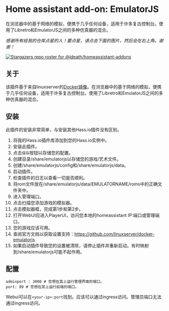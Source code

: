 # Home assistant add-on: EmulatorJS
 在浏览器中的基于网络的模拟，便携于几乎任何设备，适用于许多复古控制台。使用了Libretro和EmulatorJS之间的多种仿真器的混合。

_感谢所有给我的仓库点星的人！要点星，请点击下面的图片，然后会在右上角。谢谢！_

[![Stargazers repo roster for @jdeath/homeassistant-addons](https://reporoster.com/stars/jdeath/homeassistant-addons)](https://github.com/jdeath/homeassistant-addons/stargazers)

## 关于

该插件基于来自linuxserver的[Docker镜像](https://github.com/linuxserver/docker-emulatorjs)。在浏览器中的基于网络的模拟，便携于几乎任何设备，适用于许多复古控制台。使用了Libretro和EmulatorJS之间的多种仿真器的混合。

## 安装

此插件的安装非常简单，与安装其他Hass.io插件没有区别。

1. 将我的Hass.io插件库添加到您的Hass.io实例中。
1. 安装此插件。
1. 点击`保存`按钮以存储您的配置。
1. 创建目录/share/emulatorjs以存储您的游戏/艺术文件。
1. 创建/share/emulatorjs/config和/share/emulatorjs/data。
1. 启动插件。
1. 检查插件的日志以查看一切是否顺利。
1. 将rom文件放在/share/emulatorjs/data/EMULATORNAME/roms中的正确文件夹中。
1. 进入管理端口。
1. 点击扫描您添加游戏的模拟器。
1. 点击模拟器框，完成第1步和第2步。
1. 打开WebUI应进入PlayerUI，访问您本地的homeassistant IP:端口或管理端口。
1. 您的游戏应该可用。
1. 查阅官方文档以获取设置支持：https://github.com/linuxserver/docker-emulatorjs
1. 如果启动插件导致您的设置被清除，请停止插件并重新启动。有时映射到/share/emulatorjs可能不起作用。

## 配置

```
adminport : 3000 # 您想在其上运行管理界面的端口。
port: 89 # 您想在其上运行前端的端口。
```

Webui可以在`<your-ip>:port`找到。应该可以通过ingress访问。管理员端口无法通过ingress访问。

[repository]: https://github.com/jdeath/homeassistant-addons